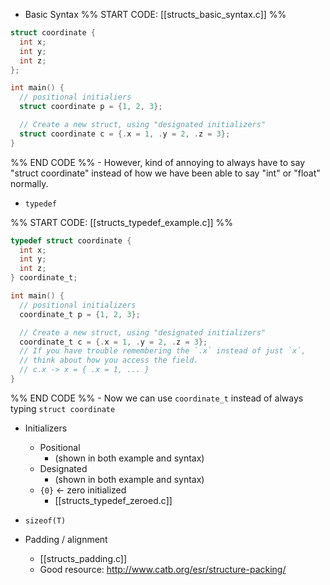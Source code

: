 
- Basic Syntax
%% START CODE: [[structs_basic_syntax.c]] %%
```c
struct coordinate {
  int x;
  int y;
  int z;
};

int main() {
  // positional initialiers
  struct coordinate p = {1, 2, 3};

  // Create a new struct, using "designated initializers"
  struct coordinate c = {.x = 1, .y = 2, .z = 3};
}
```
%% END CODE %%
	- However, kind of annoying to always have to say "struct coordinate" instead of how we have been able to say "int" or "float" normally.

- `typedef`

%% START CODE:  [[structs_typedef_example.c]] %%
```c
typedef struct coordinate {
  int x;
  int y;
  int z;
} coordinate_t;

int main() {
  // positional initializers
  coordinate_t p = {1, 2, 3};

  // Create a new struct, using "designated initializers"
  coordinate_t c = {.x = 1, .y = 2, .z = 3};
  // If you have trouble remembering the `.x` instead of just `x`,
  // think about how you access the field.
  // c.x -> x = { .x = 1, ... }
}
```
%% END CODE %%
	- Now we can use `coordinate_t` instead of always typing `struct coordinate`

- Initializers
	- Positional
		- (shown in both example and syntax)
	- Designated
		- (shown in both example and syntax)
	- `{0}` <- zero initialized
		- [[structs_typedef_zeroed.c]]
	
- `sizeof(T)`
- Padding / alignment
	- [[structs_padding.c]]
	- Good resource: http://www.catb.org/esr/structure-packing/